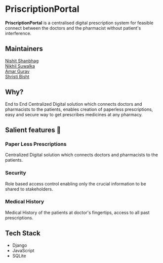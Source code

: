 # PriscriptionPortal
**PriscriptionPortal** is a centralised digital prescription system for feasible connect between the doctors and the pharmacist without patient's interference.

## Maintainers
[Nishit Shanbhag](https://github.com/nishit-shanbhag/)<br>
[Nikhil Suwalka](https://github.com/nikhil-suwalka/)<br> 
[Amar Gurav](https://github.com/amargurav1495/)<br>
[Shristi Bisht](https://github.com/ShristiBisht/)

## Why?
End to End Centralized Digital solution which connects doctors and pharmacists to the patients, enables creation of paperless prescriptions, easy and secure way to get prescribes medicines at any pharmacy.

## Salient features :book:
### Paper Less Prescriptions
Centralized Digital solution which connects doctors and pharmacists to the patients.
### Security
Role based access control enabling only the crucial information to be shared to stakeholders.
### Medical History
Medical History of the patients at doctor's fingertips, access to all past prescriptions.

## Tech Stack
* Django
* JavaScript
* SQLite
